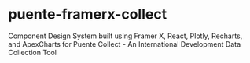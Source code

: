 # puente-framerx-collect
 Component Design System built using Framer X, React, Plotly, Recharts, and ApexCharts for Puente Collect - An International Development Data Collection Tool
